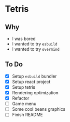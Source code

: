 # Tetris

## Why

- I was bored
- I wanted to try `esbuild`
- I wanted to try `overmind`

## To Do

- [x] Setup `esbuild` bundler
- [x] Setup react project
- [x] Setup tetris
- [x] Rendering optimization
- [x] Refactor
- [ ] Game menu
- [ ] Some cool beans graphics
- [ ] Finish README
